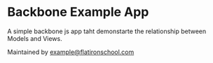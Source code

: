 # Backbone Example App

A simple backbone js app taht demonstarte the relationship between Models and Views.

Maintained by example@flatironschool.com

